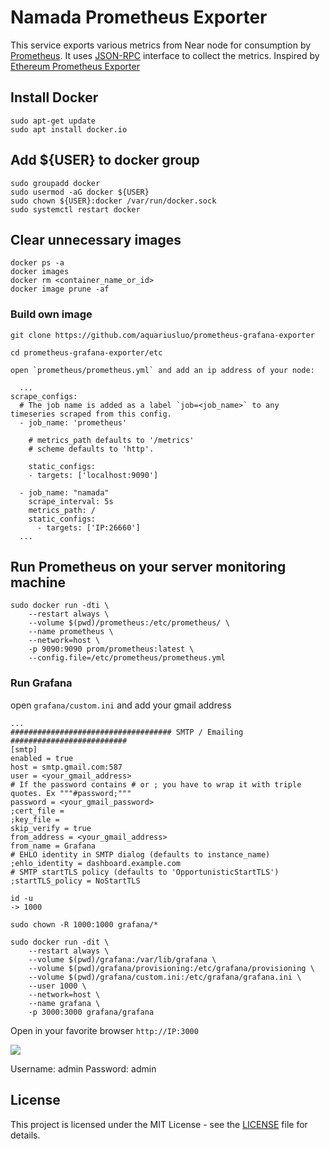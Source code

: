 # Namada Prometheus Exporter

This service exports various metrics from Near node for consumption by [Prometheus](https://prometheus.io). It uses [JSON-RPC](https://docs.near.org/docs/interaction/rpc) interface to collect the metrics. Inspired by [Ethereum Prometheus Exporter](https://github.com/31z4/ethereum-prometheus-exporter)

## Install Docker
```
sudo apt-get update
sudo apt install docker.io
```
## Add ${USER} to docker group
```
sudo groupadd docker
sudo usermod -aG docker ${USER}
sudo chown ${USER}:docker /var/run/docker.sock
sudo systemctl restart docker
```
## Clear unnecessary images
```
docker ps -a
docker images
docker rm <container_name_or_id>
docker image prune -af
```

### Build own image

    git clone https://github.com/aquariusluo/prometheus-grafana-exporter

    cd prometheus-grafana-exporter/etc  

    open `prometheus/prometheus.yml` and add an ip address of your node:

```
  ...
scrape_configs:
  # The job name is added as a label `job=<job_name>` to any timeseries scraped from this config.
  - job_name: 'prometheus'

    # metrics_path defaults to '/metrics'
    # scheme defaults to 'http'.

    static_configs:
    - targets: ['localhost:9090']

  - job_name: "namada"
    scrape_interval: 5s
    metrics_path: /
    static_configs:
      - targets: ['IP:26660']
  ...
```

## Run Prometheus on your server monitoring machine

```
sudo docker run -dti \
    --restart always \
    --volume $(pwd)/prometheus:/etc/prometheus/ \
    --name prometheus \
    --network=host \
    -p 9090:9090 prom/prometheus:latest \
    --config.file=/etc/prometheus/prometheus.yml
```

### Run Grafana

open `grafana/custom.ini` and add your gmail address

```
...
#################################### SMTP / Emailing ##########################
[smtp]
enabled = true
host = smtp.gmail.com:587 
user = <your_gmail_address>
# If the password contains # or ; you have to wrap it with triple quotes. Ex """#password;"""
password = <your_gmail_password>
;cert_file =
;key_file =
skip_verify = true
from_address = <your_gmail_address>
from_name = Grafana
# EHLO identity in SMTP dialog (defaults to instance_name)
;ehlo_identity = dashboard.example.com
# SMTP startTLS policy (defaults to 'OpportunisticStartTLS') 
;startTLS_policy = NoStartTLS
```

```
id -u
-> 1000

sudo chown -R 1000:1000 grafana/*
```
```
sudo docker run -dit \
    --restart always \
    --volume $(pwd)/grafana:/var/lib/grafana \
    --volume $(pwd)/grafana/provisioning:/etc/grafana/provisioning \
    --volume $(pwd)/grafana/custom.ini:/etc/grafana/grafana.ini \
    --user 1000 \
    --network=host \
    --name grafana \
    -p 3000:3000 grafana/grafana
```

Open in your favorite browser `http://IP:3000`

![](https://raw.githubusercontent.com/masknetgoal634/near-prometheus-exporter/master/guide/img/image0.png)

Username: admin
Password: admin

## License

This project is licensed under the MIT License - see the [LICENSE](LICENSE) file for details.
